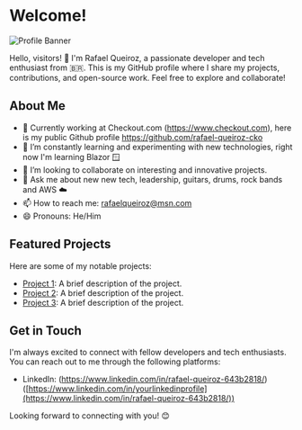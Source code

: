 # Welcome!

![Profile Banner](https://path/to/profile/banner.png)

Hello, visitors! 👋 I'm Rafael Queiroz, a passionate developer and tech enthusiast from 🇧🇷. This is my GitHub profile where I share my projects, contributions, and open-source work. Feel free to explore and collaborate!

## About Me

- 💼 Currently working at Checkout.com (https://www.checkout.com), here is my public Github profile https://github.com/rafael-queiroz-cko
- 🌱 I’m constantly learning and experimenting with new technologies, right now I'm learning Blazor 🪟
- 👯 I’m looking to collaborate on interesting and innovative projects.
- 💬 Ask me about new new tech, leadership, guitars, drums, rock bands and AWS ☁️
- 📫 How to reach me: [rafaelqueiroz@msn.com](mailto:rafaelqueiroz@msn.com)
- 😄 Pronouns: He/Him

## Featured Projects

Here are some of my notable projects:

- [Project 1](https://github.com/yourusername/project1): A brief description of the project.
- [Project 2](https://github.com/yourusername/project2): A brief description of the project.
- [Project 3](https://github.com/yourusername/project3): A brief description of the project.

## Get in Touch

I'm always excited to connect with fellow developers and tech enthusiasts. You can reach out to me through the following platforms:

- LinkedIn: (https://www.linkedin.com/in/rafael-queiroz-643b2818/)([https://www.linkedin.com/in/yourlinkedinprofile](https://www.linkedin.com/in/rafael-queiroz-643b2818/))

Looking forward to connecting with you! 😊
